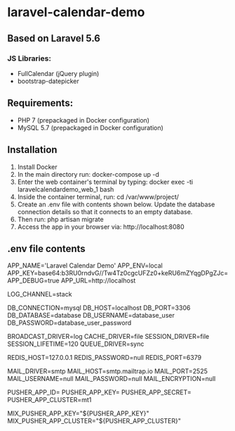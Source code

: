 # laravel-calendar-demo

## Based on Laravel 5.6

### JS Libraries:
  * FullCalendar (jQuery plugin)
  * bootstrap-datepicker
  
 
## Requirements:
* PHP 7 (prepackaged in Docker configuration)
* MySQL 5.7 (prepackaged in Docker configuration)

 
## Installation
1. Install Docker  
1. In the main directory run: docker-compose up -d
1. Enter the web container's terminal by typing: docker exec -ti laravelcalendardemo_web_1 bash
1. Inside the container terminal, run: cd /var/www/project/
1. Create an .env file with contents shown below. Update the database connection details so that it connects to an empty database.
1. Then run: php artisan migrate
1. Access the app in your browser via: http://localhost:8080


## .env file contents

APP_NAME='Laravel Calendar Demo'
APP_ENV=local
APP_KEY=base64:b3RU0rndvG//Tw4Tz0cgcUFZz0+keRU6mZYqgDPgZJc=
APP_DEBUG=true
APP_URL=http://localhost

LOG_CHANNEL=stack

DB_CONNECTION=mysql
DB_HOST=localhost
DB_PORT=3306
DB_DATABASE=database
DB_USERNAME=database_user
DB_PASSWORD=database_user_password

BROADCAST_DRIVER=log
CACHE_DRIVER=file
SESSION_DRIVER=file
SESSION_LIFETIME=120
QUEUE_DRIVER=sync

REDIS_HOST=127.0.0.1
REDIS_PASSWORD=null
REDIS_PORT=6379

MAIL_DRIVER=smtp
MAIL_HOST=smtp.mailtrap.io
MAIL_PORT=2525
MAIL_USERNAME=null
MAIL_PASSWORD=null
MAIL_ENCRYPTION=null

PUSHER_APP_ID=
PUSHER_APP_KEY=
PUSHER_APP_SECRET=
PUSHER_APP_CLUSTER=mt1

MIX_PUSHER_APP_KEY="${PUSHER_APP_KEY}"
MIX_PUSHER_APP_CLUSTER="${PUSHER_APP_CLUSTER}"
  

